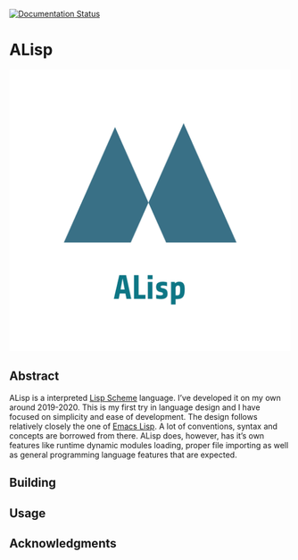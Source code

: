 [![Documentation Status](https://readthedocs.org/projects/alisp/badge/?version=latest)](https://alisp.readthedocs.io/en/latest/?badge=latest)


# ALisp

![img](./logo.png)


## Abstract

ALisp is a interpreted [Lisp Scheme](https://en.wikipedia.org/wiki/Scheme_(programming_language)) language. I&rsquo;ve developed it on my own around 2019-2020. This is my first try in language design and I have focused on simplicity and ease of development. The design follows relatively closely the one of [Emacs Lisp](https://www.gnu.org/software/emacs/manual/html_node/eintr/). A lot of conventions, syntax and concepts are borrowed from there. ALisp does, however, has it&rsquo;s own features like runtime dynamic modules loading, proper file importing as well as general programming language features that are expected.


## Building


## Usage


## Acknowledgments
